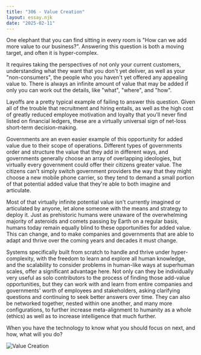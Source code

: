 ```yaml
---
title: "306 - Value Creation"
layout: essay.njk
date: "2025-02-11"
---
```


One elephant that you can find sitting in every room is "How can we add more value to our business?". Answering this question is both a moving target, and often it is hyper-complex. 

It requires taking the perspectives of not only your current customers, understanding what they want that you don't yet deliver, as well as your "non-consumers", the people who you haven't yet offered any appealing value to. There is always an infinite amount of value that may be added if only you can work out the details, like "what", "where", and "how".

Layoffs are a pretty typical example of failing to answer this question. Given all of the trouble that recruitment and hiring entails, as well as the high cost of greatly reduced employee motivation and loyalty that you'll never find listed on financial ledgers, these are a virtually universal sign of net-loss short-term decision-making.

Governments are an even easier example of this opportunity for added value due to their scope of operations. Different types of governments order and structure the value that they add in different ways, and governments generally choose an array of overlapping ideologies, but virtually every government could offer their citizens greater value. The citizens can't simply switch government providers the way that they might choose a new mobile phone carrier, so they tend to demand a small portion of that potential added value that they're able to both imagine and articulate.

Most of that virtually infinite potential value isn't currently imagined or articulated by anyone, let alone someone with the means and strategy to deploy it. Just as prehistoric humans were unaware of the overwhelming majority of asteroids and comets passing by Earth on a regular basis, humans today remain equally blind to these opportunities for added value. This can change, and to make companies and governments that are able to adapt and thrive over the coming years and decades it must change.

Systems specifically built from scratch to handle and thrive under hyper-complexity, with the freedom to learn and explore all human knowledge, and the scalability to consider problems in human-like ways at superhuman scales, offer a significant advantage here. Not only can they be individually very useful as solo contributors to the process of finding those add-value opportunities, but they can work with and learn from entire companies and governments' worth of employees and stakeholders, asking clarifying questions and continuing to seek better answers over time. They can also be networked together, nested within one another, and many more configurations, to further increase meta-alignment to humanity as a whole (ethics) as well as to increase intelligence that much further.

When you have the technology to know what you should focus on next, and how, what will you do?

![Value Creation](https://media.licdn.com/dms/image/v2/D5622AQHQR2A-29zOng/feedshare-shrink_2048_1536/B56ZTpUzU2GUAo-/0/1739081338548?e=1742428800&v=beta&t=Oydyq22tG1GACcBZ5nAcVWsL8viwH8DVbMRsjVawh88)